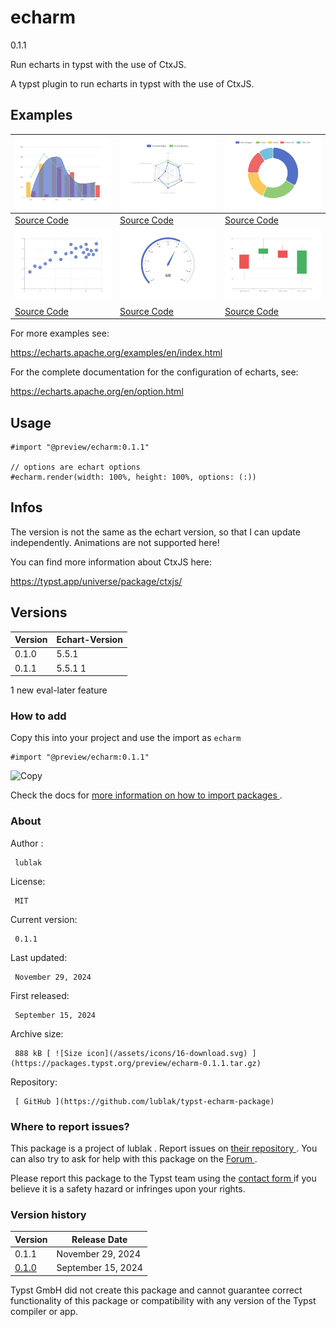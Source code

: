 #  echarm

0.1.1

Run echarts in typst with the use of CtxJS.

A typst plugin to run echarts in typst with the use of CtxJS.

##  Examples

[ ![](https://github.com/typst/packages/raw/main/packages/preview/echarm/0.1.1/examples/mixed_charts.png) ](https://github.com/typst/packages/raw/main/packages/preview/echarm/0.1.1/examples/mixed_charts.typ) |  [ ![](https://github.com/typst/packages/raw/main/packages/preview/echarm/0.1.1/examples/radar.png) ](https://github.com/typst/packages/raw/main/packages/preview/echarm/0.1.1/examples/radar.typ) |  [ ![](https://github.com/typst/packages/raw/main/packages/preview/echarm/0.1.1/examples/pie.png) ](https://github.com/typst/packages/raw/main/packages/preview/echarm/0.1.1/examples/pie.typ)  
---|---|---  
[ Source Code ](https://github.com/typst/packages/raw/main/packages/preview/echarm/0.1.1/examples/mixed_charts.typ) |  [ Source Code ](https://github.com/typst/packages/raw/main/packages/preview/echarm/0.1.1/examples/radar.typ) |  [ Source Code ](https://github.com/typst/packages/raw/main/packages/preview/echarm/0.1.1/examples/pie.typ)  
[ ![](https://github.com/typst/packages/raw/main/packages/preview/echarm/0.1.1/examples/scatter.png) ](https://github.com/typst/packages/raw/main/packages/preview/echarm/0.1.1/examples/scatter.typ) |  [ ![](https://github.com/typst/packages/raw/main/packages/preview/echarm/0.1.1/examples/gauge.png) ](https://github.com/typst/packages/raw/main/packages/preview/echarm/0.1.1/examples/gauge.typ) |  [ ![](https://github.com/typst/packages/raw/main/packages/preview/echarm/0.1.1/examples/candlestick.png) ](https://github.com/typst/packages/raw/main/packages/preview/echarm/0.1.1/examples/candlestick.typ)  
[ Source Code ](https://github.com/typst/packages/raw/main/packages/preview/echarm/0.1.1/examples/scatter.typ) |  [ Source Code ](https://github.com/typst/packages/raw/main/packages/preview/echarm/0.1.1/examples/gauge.typ) |  [ Source Code ](https://github.com/typst/packages/raw/main/packages/preview/echarm/0.1.1/examples/candlestick.typ)  
  
For more examples see:

[ https://echarts.apache.org/examples/en/index.html
](https://echarts.apache.org/examples/en/index.html)

For the complete documentation for the configuration of echarts, see:

[ https://echarts.apache.org/en/option.html
](https://echarts.apache.org/en/option.html)

##  Usage

    
    
    #import "@preview/echarm:0.1.1"
    
    // options are echart options
    #echarm.render(width: 100%, height: 100%, options: (:))
    

##  Infos

The version is not the same as the echart version, so that I can update
independently. Animations are not supported here!

You can find more information about CtxJS here:

[ https://typst.app/universe/package/ctxjs/
](https://typst.app/universe/package/ctxjs/)

##  Versions

Version  |  Echart-Version   
---|---  
0.1.0  |  5.5.1   
0.1.1  |  5.5.1  1   
  
1  new eval-later feature

###  How to add

Copy this into your project and use the import as  ` echarm `

    
    
    #import "@preview/echarm:0.1.1"

![Copy](/assets/icons/16-copy.svg)

Check the docs for  [ more information on how to import packages
](https://typst.app/docs/reference/scripting/#packages) .

###  About

Author  :

     lublak 
License:

     MIT 
Current version:

     0.1.1 
Last updated:

     November 29, 2024 
First released:

     September 15, 2024 
Archive size:

     888 kB [ ![Size icon](/assets/icons/16-download.svg) ](https://packages.typst.org/preview/echarm-0.1.1.tar.gz)
Repository:

     [ GitHub ](https://github.com/lublak/typst-echarm-package)

###  Where to report issues?

This  package  is a project of  lublak  .  Report issues on  [ their
repository ](https://github.com/lublak/typst-echarm-package) .  You can also
try to ask for help with this  package  on the  [ Forum
](https://forum.typst.app) .

Please report this  package  to the Typst team using the  [ contact form
](https://typst.app/contact) if you believe it is a safety hazard or infringes
upon your rights.

###  Version history

Version  |  Release Date   
---|---  
0.1.1  |  November 29, 2024   
[ 0.1.0 ](https://typst.app/universe/package/echarm/0.1.0/) |  September 15, 2024   
  
Typst GmbH did not create this  package  and cannot guarantee correct
functionality of this  package  or compatibility with any version of the Typst
compiler or app.

